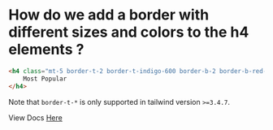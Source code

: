 # How do we add a border with different sizes and colors to the h4 elements ?

```html
<h4 class="mt-5 border-t-2 border-t-indigo-600 border-b-2 border-b-red-300 border-l-2 border-l-sky-200 w-[200px]">
    Most Popular
</h4>
```

Note that ``border-t-*`` is only supported in tailwind version ``>=3.4.7``.

View Docs [Here](https://tailwindcss.com/docs/border-width)
